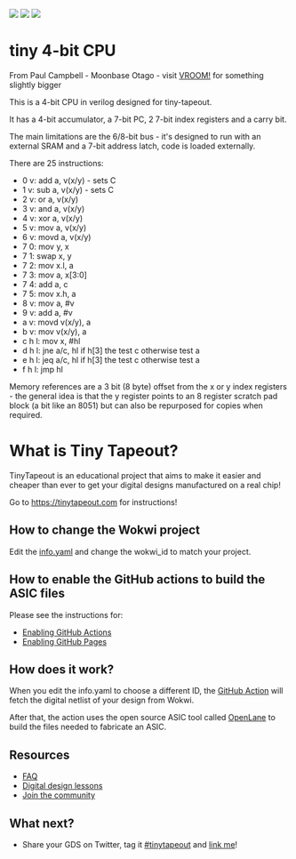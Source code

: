 ![](../../workflows/gds/badge.svg) ![](../../workflows/docs/badge.svg) ![](../../workflows/test/badge.svg)

# tiny 4-bit CPU

From Paul Campbell - Moonbase Otago - visit [VROOM!](https://moonbaseotago.github.io/) for something slightly bigger

This is a 4-bit CPU in verilog designed for tiny-tapeout.

It has a 4-bit accumulator, a 7-bit PC, 2 7-bit index registers and a carry bit.

The main limitations are the 6/8-bit bus - it's designed to run with an external SRAM and a 7-bit address latch, code is loaded externally.

There are 25 instructions:

- 0 v:	 add a, v(x/y)	- sets C
- 1 v: 	 sub a, v(x/y)	- sets C
- 2 v:	 or a, v(x/y)
- 3 v:	 and a, v(x/y)
- 4 v:	 xor a, v(x/y)
- 5 v:	 mov a, v(x/y)
- 6 v:	 movd a, v(x/y)
- 7 0:	 mov y, x
- 7 1:   swap x, y
- 7 2:   mov x.l, a
- 7 3:   mov a, x[3:0]
- 7 4:   add a, c
- 7 5:   mov x.h, a
- 8 v:	 mov a, #v
- 9 v:	 add a, #v 
- a v:	 movd v(x/y), a
- b v: 	 mov  v(x/y), a
- c h l: mov x, #hl
- d h l: jne a/c, hl	if h[3] the test c otherwise test a
- e h l: jeq a/c, hl	if h[3] the test c otherwise test a
- f h l: jmp hl

Memory references are a 3 bit (8 byte) offset from the x or y index registers - the general idea is that the y register points to an 8 register scratch pad block (a bit like an 8051) but can also be repurposed for copies when required.


# What is Tiny Tapeout?

TinyTapeout is an educational project that aims to make it easier and cheaper than ever to get your digital designs manufactured on a real chip!

Go to https://tinytapeout.com for instructions!

## How to change the Wokwi project

Edit the [info.yaml](info.yaml) and change the wokwi_id to match your project.

## How to enable the GitHub actions to build the ASIC files

Please see the instructions for:

* [Enabling GitHub Actions](https://tinytapeout.com/faq/#when-i-commit-my-change-the-gds-action-isnt-running)
* [Enabling GitHub Pages](https://tinytapeout.com/faq/#my-github-action-is-failing-on-the-pages-part)

## How does it work?

When you edit the info.yaml to choose a different ID, the [GitHub Action](.github/workflows/gds.yaml) will fetch the digital netlist of your design from Wokwi.

After that, the action uses the open source ASIC tool called [OpenLane](https://www.zerotoasiccourse.com/terminology/openlane/) to build the files needed to fabricate an ASIC.

## Resources

* [FAQ](https://tinytapeout.com/faq/)
* [Digital design lessons](https://tinytapeout.com/digital_design/)
* [Join the community](https://discord.gg/rPK2nSjxy8)

## What next?

* Share your GDS on Twitter, tag it [#tinytapeout](https://twitter.com/hashtag/tinytapeout?src=hashtag_click) and [link me](https://twitter.com/matthewvenn)!
